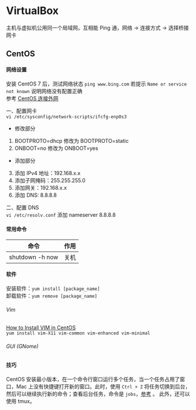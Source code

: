 # VirtualBox

主机与虚拟机公用同一个局域网，互相能 Ping 通，网络 -> 连接方式 -> 选择桥接网卡

## CentOS

#### 网络设置

安装 CentOS 7 后，测试网络状态 `ping www.bing.com` 若提示 `Name or service not known` 说明网络没有配置正确  
参考 [CentOS 连接外网](https://blog.csdn.net/ermaner666/article/details/87932853)

一、配置网卡  
`vi /etc/sysconfig/network-scripts/ifcfg-enp0s3`

- 修改部分

1. BOOTPROTO=dhcp 修改为 BOOTPROTO=static
2. ONBOOT=no 修改为 ONBOOT=yes

- 添加部分

3. 添加 IPv4 地址：192.168.x.x
4. 添加子网掩码：255.255.255.0
5. 添加网关：192.168.x.x
6. 添加 DNS: 8.8.8.8

二、配置 DNS  
`vi /etc/resolv.conf` 添加 nameserver 8.8.8.8

#### 常用命令

| 命令            | 作用 |
| --------------- | ---- |
| shutdown -h now | 关机 |

#### 软件

安装软件：`yum install [package_name]`  
卸载软件：`yum remove [package_name]`

###### Vim

[How to Install VIM in CentOS](http://apetec.com/linux/InstallVIM.htm)  
`yum install vim-X11 vim-common vim-enhanced vim-minimal`

###### GUI (GNome)

#### 技巧

CentOS 安装最小版本，在一个命令行窗口运行多个任务，当一个任务占用了窗口，Mac 上没有快捷键打开新的窗口。此时，使用 `Ctrl + Z` 将任务切换到后台，然后可以继续执行新的命令；查看后台任务，命令是 `jobs`，[参考](https://unix.stackexchange.com/questions/278692/linux-use-second-terminal-in-minimal-iso) 。 此外，还可以使用 tmux。
